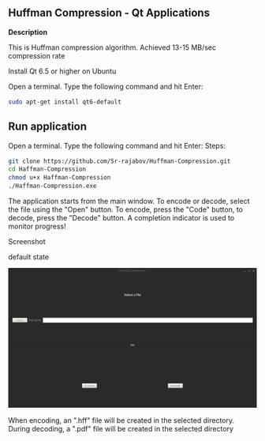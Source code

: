 ## ﻿Huffman Compression - Qt Applications

**Description**

This is Huffman compression algorithm. Achieved 13-15 MB/sec compression rate

Install Qt 6.5 or higher on Ubuntu

Open a terminal. Type the following command and hit Enter:

```bash
sudo apt-get install qt6-default
```
Run application
----------------------
Open a terminal. Type the following command and hit Enter:
Steps:
```bash
git clone https://github.com/Sr-rajabov/Huffman-Compression.git
cd Haffman-Compression
chmod u+x Haffman-Compression
./Haffman-Compression.exe
```
The application starts from the main window. To encode or decode, select the file using the "Open" button. 
To encode, press the "Code" button, to decode, press the "Decode" button.  A completion indicator is used to monitor progress!

Screenshot

default state

   ![MainWindow](Pictures/Screenshot%20From%202024-10-30%2022-19-31.png)
   
When encoding, an ".hff" file will be created in the selected directory. During decoding, a ".pdf" file will be created in the selected directory

